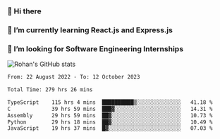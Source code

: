 ### 👋 Hi there 

<!--
**rohznmdev/rohznmdev** is a ✨ _special_ ✨ repository because its `README.md` (this file) appears on your GitHub profile.

Here are some ideas to get you started:

- 🔭 I’m currently working on ...
- 🌱 I’m currently learning Ruby and Ruby on Rails
- 👯 I’m looking to collaborate on ...
- 🤔 I’m looking for help with ...
- 💬 Ask me about ...
- 📫 How to reach me: ...
- 😄 Pronouns: ...
- ⚡ Fun fact: ...
-->
### 🌱 I’m currently learning React.js and Express.js
### 🤔 I’m looking for Software Engineering Internships
![Rohan's GitHub stats](https://github-readme-stats.vercel.app/api?username=rohznmdev&theme=dark&show_icons=true)

<!--START_SECTION:waka-->

```txt
From: 22 August 2022 - To: 12 October 2023

Total Time: 279 hrs 26 mins

TypeScript    115 hrs 4 mins  ██████████▒░░░░░░░░░░░░░░   41.18 %
C             39 hrs 59 mins  ███▓░░░░░░░░░░░░░░░░░░░░░   14.31 %
Assembly      29 hrs 59 mins  ██▓░░░░░░░░░░░░░░░░░░░░░░   10.73 %
Python        29 hrs 18 mins  ██▓░░░░░░░░░░░░░░░░░░░░░░   10.49 %
JavaScript    19 hrs 37 mins  █▓░░░░░░░░░░░░░░░░░░░░░░░   07.03 %
```

<!--END_SECTION:waka-->
